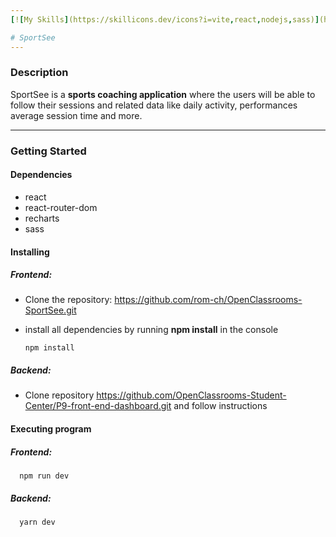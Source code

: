 ```yaml
---
[![My Skills](https://skillicons.dev/icons?i=vite,react,nodejs,sass)](https://skillicons.dev)

# SportSee
---
```

### Description
SportSee is a **sports coaching application** where the users will be able to follow their sessions and related data like daily activity, performances average session time and more.

---
### Getting Started
#### Dependencies

+ react
+ react-router-dom
+ recharts
+ sass

#### Installing
##### Frontend:
+ Clone the repository: https://github.com/rom-ch/OpenClassrooms-SportSee.git
+ install all dependencies by running **npm install** in the console

      npm install
##### Backend:
+ Clone repository https://github.com/OpenClassrooms-Student-Center/P9-front-end-dashboard.git and follow instructions

#### Executing program
##### Frontend:
      npm run dev
##### Backend:
      yarn dev